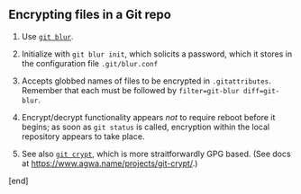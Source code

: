 ## Encrypting files in a Git repo

 1. Use [`git blur`](https://github.com/acasajus/git-blur). 
   2. Initialize with `git blur init`, which solicits a password, which it stores in the configuration file `.git/blur.conf`
   2. Accepts globbed names of files to be encrypted in `.gitattributes`. Remember that each must be followed by `filter=git-blur diff=git-blur`.
   2. Encrypt/decrypt functionality appears *not* to require reboot before it begins; as soon as `git status` is called, encryption within the local repository appears to take place.

 1. See also [`git crypt`](https://github.com/AGWA/git-crypt), which is more straitforwardly GPG based. (See docs at https://www.agwa.name/projects/git-crypt/.)

[end]

